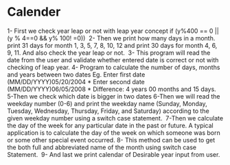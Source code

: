 # Calender
1- First we check year leap or not with leap year concept if (y%400 == 0 || (y % 4==0 &amp;&amp; y% 100! =0)) 
2- Then we print how many days in a month. print 31 days for month 1, 3, 5, 7, 8, 10, 12 and print 30 days for month 4, 6, 9, 11. And also check the year leap or not.  
3- This program will read the date from the user and validate whether entered date is correct or not with checking of leap year.
4- Program to calculate the number of days, months and years between two dates Eg. Enter first date (MM/DD/YYYY)05/20/2004 * Enter second date (MM/DD/YYYY)06/05/2008 * Difference: 4 years 00 months and 15 days.  
5-Then we check which date is bigger in two dates
6-Then we will read the weekday number (0-6) and print the weekday name (Sunday, Monday, Tuesday, Wednesday, Thursday, Friday, and Saturday) according to the given weekday number using a switch case statement.  
7-Then we calculate the day of the week for any particular date in the past or future. A typical application is to calculate the day of the week on which someone was born or some other special event occurred. 
8- This method can be used to get the both full and abbreviated name of the month using switch case Statement. 
9- And last we print calendar of Desirable year input from user. 
